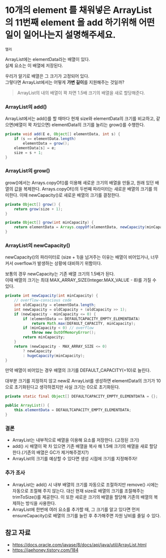 # 10개의 element 를 채워넣은 ArrayList 의 11번째 element 을 add 하기위해 어떤 일이 일어나는지 설명해주세요.

`엘리`

ArrayList에는 elementData라는 배열이 있다.  
실제 요소는 이 배열에 저장된다.

우리가 알기로 배열은 그 크기가 고정되어 있다.   
그렇다면 ArrayList에서는 어떻게 **가변 길이**를 지원해주는 것일까?

> ArrayList의 내의 배열이 꽉 차면 1.5배 크기의 배열을 새로 할당해준다.

### ArrayList의 add()

ArrayList에서는 add()를 할 때마다 현재 size와 elementData의 크기를 비교하고, 같으면(배열이 꽉 차있으면) elementData의 크기를 늘리는 grow()를 수행한다. 

```java
private void add(E e, Object[] elementData, int s) {
    if (s == elementData.length)
        elementData = grow();
    elementData[s] = e;
    size = s + 1;
}
```
### ArrayList의 grow()

grow()에서는 Arrays.copyOf()를 이용해 새로운 크기의 배열을 만들고, 원래 있던 배열의 값을 복제한다. Arrays.copyOf()의 두번째 파라미터는 새로운 배열의 크기를 의미한다. 이때 newCapacity()로 새로운 배열의 크기를 결정한다.

```java
private Object[] grow() {
    return grow(size + 1);
}

private Object[] grow(int minCapacity) {
    return elementData = Arrays.copyOf(elementData, newCapacity(minCapacity));
}
```
### ArrayList의 newCapacity()

newCapacity()의 파라미터로 (size + 1)을 넘겨주는 이유는 배열이 비어있거나, 너무 커서 overflow가 발생하는 상황에 대비하기 위함이다. 

보통의 경우 newCapacity는 기존 배열 크기의 1.5배가 된다.  
이때 배열의 크기는 최대 MAX_ARRAY_SIZE(Integer.MAX_VALUE - 8)를 가질 수 있다. 

```java
private int newCapacity(int minCapacity) {
    // overflow-conscious code
    int oldCapacity = elementData.length;
    int newCapacity = oldCapacity + (oldCapacity >> 1);
    if (newCapacity - minCapacity <= 0) {
        if (elementData == DEFAULTCAPACITY_EMPTY_ELEMENTDATA)
            return Math.max(DEFAULT_CAPACITY, minCapacity);
        if (minCapacity < 0) // overflow
            throw new OutOfMemoryError();
        return minCapacity;
    }
    return (newCapacity - MAX_ARRAY_SIZE <= 0)
        ? newCapacity
        : hugeCapacity(minCapacity);
}
```

만약 배열이 비어있는 경우 배열의 크기를 DEFAULT_CAPACITY(=10)로 늘린다. 

대부분 크기를 지정하지 않고 new로 ArrayList를 생성하면 elementData의 크기가 10으로 초기화된다고 생각하겠지만 사실 크기는 0으로 초기화된다.  

```java
private static final Object[] DEFAULTCAPACITY_EMPTY_ELEMENTDATA = {};

public ArrayList() {
    this.elementData = DEFAULTCAPACITY_EMPTY_ELEMENTDATA;
}
```


### 결론

- ArrayList는 내부적으로 배열을 이용해 요소를 저장한다. (고정된 크기)
- add() 시 배열이 꽉 차 있으면 기존 배열을 복사 해 1.5배 크기의 배열을 새로 할당한다.(기존의 배열은 GC가 제거해주겠지?)
- ArrayList의 크기를 예상할 수 있다면 생성 시점에 크기를 지정해주자!

### 추가 조사

- ArrayList는 add() 시 내부 배열의 크기를 자동으로 조절하지만 remove() 시에는 자동으로 조절해 주지 않는다. 대신 현재 size로 배열의 크기를 조절해주는 trimToSize()를 제공한다. 이 또한 새로운 크기의 배열을 할당해 기존의 배열의 복제하는 방식을 사용한다.
- ArrayList에 한번에 여러 요소를 추가할 때, 그 크기를 알고 있다면 먼저 ensureCapacity()로 배열의 크기를 늘린 후 추가해주면 자원 낭비를 줄일 수 있다. 

## 참고 자료

- https://docs.oracle.com/javase/8/docs/api/java/util/ArrayList.html
- https://jaehoney.tistory.com/184
